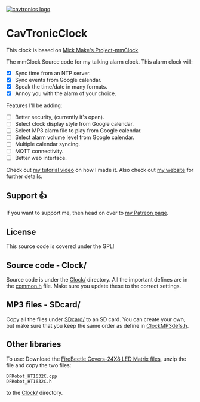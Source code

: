 [![cavtronics logo](https://cldup.com/BhJv2ZU0rj.jpg)](http://www.cavtronics.com "cavtronics")

# CavTronicClock

This clock is based on 
[Mick Make's Project-mmClock ](https://github.com/MickMake/Project-mmClock)


The mmClock
Source code for my talking alarm clock. This alarm clock will:
- [x] Sync time from an NTP server.
- [x] Sync events from Google calendar.
- [x] Speak the time/date in many formats.
- [x] Annoy you with the alarm of your choice.

Features I'll be adding:
- [ ] Better security, (currently it's open).
- [ ] Select clock display style from Google calendar.
- [ ] Select MP3 alarm file to play from Google calendar.
- [ ] Select alarm volume level from Google calendar.
- [ ] Multiple calendar syncing.
- [ ] MQTT connectivity.
- [ ] Better web interface.

Check out [my tutorial video](https://www.youtube.com/watch?v=IoX6t03ULnc) on how I made it.
Also check out [my website](https://www.mickmake.com/archives/3375) for further details. 


## Support :+1:
If you want to support me, then head on over to [my Patreon page](http://patreon.com/MickMake).


## License
This source code is covered under the GPL!


## Source code - Clock/
Source code is under the [Clock/](Clock/) directory.
All the important defines are in the [common.h](Clock/common.h) file.
Make sure you update these to the correct settings.

## MP3 files - SDcard/
Copy all the files under [SDcard/](SDcard/) to an SD card. You can create your own, but make sure that you keep the same order as define in [ClockMP3defs.h](Clock/ClockMP3defs.h).

## Other libraries
To use: Download the [FireBeetle Covers-24X8 LED Matrix files](https://github.com/Chocho2017/FireBeetleLEDMatrix), unzip the file and copy the two files:

	DFRobot_HT1632C.cpp
	DFRobot_HT1632C.h

to the [Clock/](Clock/) directory.





